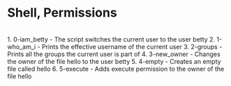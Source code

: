 <h1> Shell, Permissions </h1><br/>
1. 0-iam_betty - The script switches the current user to the user betty
2. 1-who_am_i - Prints the effective username of the current user
3. 2-groups - Prints all the groups the current user is part of
4. 3-new_owner - Changes the owner of the file hello to the user betty
5. 4-empty - Creates an empty file called hello
6. 5-execute - Adds execute permission to the owner of the file hello

